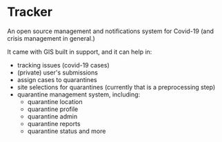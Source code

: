 # Tracker 

An open source management and notifications system for Covid-19 (and crisis management in general.)

It came with GIS built in support, and it can help in:

- tracking issues (covid-19 cases)
- (private) user's submissions
- assign cases to quarantines
- site selections for quarantines (currently that is a preprocessing step)
- quarantine management system, including:
    - quarantine location
    - quarantine profile
    - quarantine admin
    - quarantine reports
    - quarantine status
    and more
